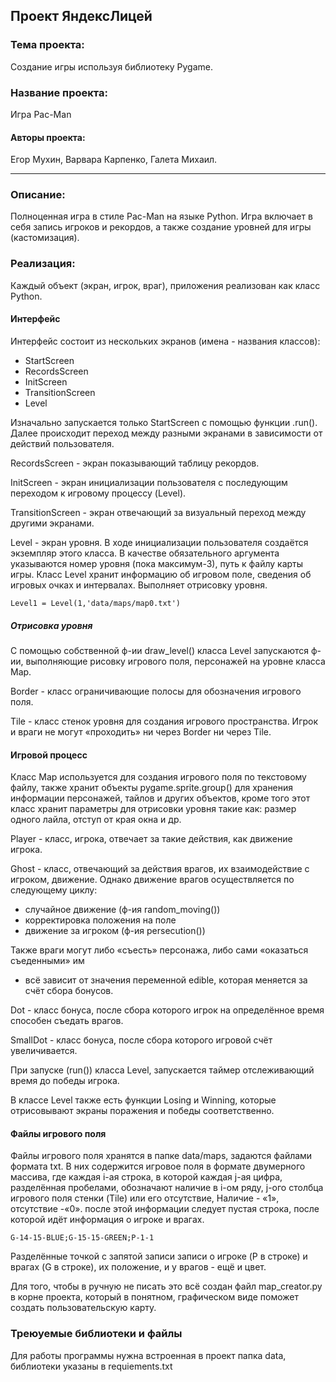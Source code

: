 ## Проект ЯндексЛицей

### Тема проекта:

Создание игры используя библиотеку Pygame.

### Название проекта:

Игра Pac-Man

#### Авторы проекта:

Егор Мухин, Варвара Карпенко, Галета Михаил.
- - -

### Описание:

Полноценная игра в стиле Pac-Man на языке Python. Игра включает в себя запись
игроков и рекордов, а также создание уровней для игры (кастомизация).

### Реализация:

Каждый объект (экран, игрок, враг), приложения реализован как класс Python.

#### Интерфейс

Интерфейс состоит из нескольких экранов (имена - названия классов):

* StartScreen
* RecordsScreen
* InitScreen
* TransitionScreen
* Level

Изначально запускается только StartScreen с помощью функции .run(). Далее
происходит переход между разными экранами в зависимости от действий
пользователя.

RecordsScreen - экран показывающий таблицу рекордов.

InitScreen - экран инициализации пользователя с последующим переходом к
игровому процессу (Level).

TransitionScreen - экран отвечающий за визуальный переход между другими
экранами.

Level - экран уровня. В ходе инициализации пользователя создаётся экземпляр
этого класса. В качестве обязательного аргумента указываются номер уровня (пока
максимум-3), путь к файлу карты игры. Класс Level хранит информацию об игровом
поле, сведения об игровых очках и интервалах. Выполняет отрисовку уровня.

    Level1 = Level(1,'data/maps/map0.txt')

##### Отрисовка уровня

С помощью собственной ф-ии draw_level() класса Level запускаются ф-ии,
выполняющие рисовку игрового поля, персонажей на уровне класса Map.

Border - класс ограничивающие полосы для обозначения игрового поля.

Tile - класс стенок уровня для создания игрового пространства. Игрок и враги не
могут «проходить» ни через Border ни через Tile.

#### Игровой процесс

Класс Map используется для создания игрового поля по текстовому файлу, также
хранит объекты pygame.sprite.group() для хранения информации персонажей, тайлов
и других объектов, кроме того этот класс хранит параметры для отрисовки уровня
такие как: размер одного лайла, отступ от края окна и др.

Player - класс, игрока, отвечает за такие действия, как движение игрока.

Ghost - класс, отвечающий за действия врагов, их взаимодействие с игроком,
движение. Однако движение врагов осуществляется по следующему циклу:

* случайное движение (ф-ия random_moving())
* корректировка положения на поле
* движение за игроком (ф-ия persecution())

Также враги могут либо «съесть» персонажа, либо сами «оказаться съеденными» им

- всё зависит от значения переменной edible, которая меняется за счёт сбора
  бонусов.

Dot - класс бонуса, после сбора которого игрок на определённое время способен
съедать врагов.

SmallDot - класс бонуса, после сбора которого игровой счёт увеличивается.

При запуске (run()) класса Level, запускается таймер отслеживающий время до
победы игрока.

В классе Level также есть функции Losing и Winning, которые отрисовывают экраны
поражения и победы соответственно.

#### Файлы игрового поля

Файлы игрового поля хранятся в папке data/maps, задаются файлами формата txt. В
них содержится игровое поля в формате двумерного массива, где каждая i-ая
строка, в которой каждая j-ая цифра, разделённая пробелами, обозначают наличие
в i-ом ряду, j-ого столбца игрового поля стенки (Tile) или его отсутствие,
Наличие - «1», отсутствие -«0». после этой информации следует пустая строка,
после которой идёт информация о игроке и врагах.

    G-14-15-BLUE;G-15-15-GREEN;P-1-1

Разделённые точкой с запятой записи записи о игроке (P в строке)  и врагах (G в
строке), их положение, и у врагов - ещё и цвет.

Для того, чтобы в ручную не писать это всё создан файл map_creator.py в корне
проекта, который в понятном, графическом виде поможет создать пользовательскую
карту.

### Треюуемые библиотеки и файлы

Для работы программы нужна встроенная в проект папка data, библиотеки указаны в
requiements.txt

